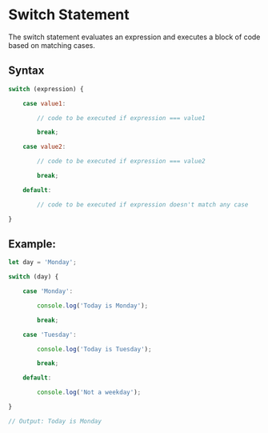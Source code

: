 # Switch Statement

The switch statement evaluates an expression and executes a block of code based on matching cases.

## Syntax
```javascript
switch (expression) {

    case value1:

        // code to be executed if expression === value1

        break;

    case value2:

        // code to be executed if expression === value2

        break;

    default:

        // code to be executed if expression doesn't match any case

}
```
## Example:
```javascript
let day = 'Monday';

switch (day) {

    case 'Monday':

        console.log('Today is Monday');

        break;

    case 'Tuesday':

        console.log('Today is Tuesday');

        break;

    default:

        console.log('Not a weekday');

}

// Output: Today is Monday
```
